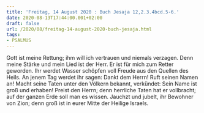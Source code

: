 ```yaml
---
title: 'Freitag, 14 August 2020 : Buch Jesaja 12,2.3.4bcd.5-6.'
date: 2020-08-13T17:44:00.001+02:00
draft: false
url: /2020/08/freitag-14-august-2020-buch-jesaja.html
tags: 
- PSALMUS
---
```


Gott ist meine Rettung; ihm will ich vertrauen und niemals verzagen. Denn meine Stärke und mein Lied ist der Herr. Er ist für mich zum Retter geworden. Ihr werdet Wasser schöpfen voll Freude aus den Quellen des Heils. An jenem Tag werdet ihr sagen: Dankt dem Herrn! Ruft seinen Namen an! Macht seine Taten unter den Völkern bekannt, verkündet: Sein Name ist groß und erhaben! Preist den Herrn; denn herrliche Taten hat er vollbracht; auf der ganzen Erde soll man es wissen. Jauchzt und jubelt, ihr Bewohner von Zion; denn groß ist in eurer Mitte der Heilige Israels.